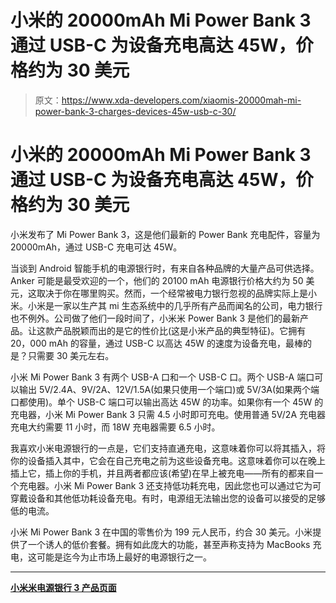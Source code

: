 # 小米的 20000mAh Mi Power Bank 3 通过 USB-C 为设备充电高达 45W，价格约为 30 美元

> 原文：<https://www.xda-developers.com/xiaomis-20000mah-mi-power-bank-3-charges-devices-45w-usb-c-30/>

# 小米的 20000mAh Mi Power Bank 3 通过 USB-C 为设备充电高达 45W，价格约为 30 美元

小米发布了 Mi Power Bank 3，这是他们最新的 Power Bank 充电配件，容量为 20000mAh，通过 USB-C 充电可达 45W。

当谈到 Android 智能手机的电源银行时，有来自各种品牌的大量产品可供选择。Anker 可能是最受欢迎的一个，他们的 20100 mAh 电源银行价格大约为 50 美元，这取决于你在哪里购买。然而，一个经常被电力银行忽视的品牌实际上是小米。小米是一家以生产其 mi 生态系统中的几乎所有产品而闻名的公司，电力银行也不例外。公司做了他们一段时间了，小米米 Power Bank 3 是他们的最新产品。让这款产品脱颖而出的是它的性价比(这是小米产品的典型特征)。它拥有 20，000 mAh 的容量，通过 USB-C 以高达 45W 的速度为设备充电，最棒的是？只需要 30 美元左右。

小米 Mi Power Bank 3 有两个 USB-A 口和一个 USB-C 口。两个 USB-A 端口可以输出 5V/2.4A、9V/2A、12V/1.5A(如果只使用一个端口)或 5V/3A(如果两个端口都使用)。单个 USB-C 端口可以输出高达 45W 的功率。如果你有一个 45W 的充电器，小米 Mi Power Bank 3 只需 4.5 小时即可充电。使用普通 5V/2A 充电器充电大约需要 11 小时，而 18W 充电器需要 6.5 小时。

我喜欢小米电源银行的一点是，它们支持直通充电，这意味着你可以将其插入，将你的设备插入其中，它会在自己充电之前为这些设备充电。这意味着你可以在晚上插上它，插上你的手机，并且两者都应该(希望)在早上被充电——所有的都来自一个充电器。小米 Mi Power Bank 3 还支持低功耗充电，因此您也可以通过它为可穿戴设备和其他低功耗设备充电。有时，电源组无法输出您的设备可以接受的足够低的电流。

小米 Mi Power Bank 3 在中国的零售价为 199 元人民币，约合 30 美元。小米提供了一个诱人的低价套餐。拥有如此庞大的功能，甚至声称支持为 MacBooks 充电，这可能是迄今为止市场上最好的电源银行之一。

* * *

[**小米米电源银行 3 产品页面**](https://www.mi.com/battery3/)